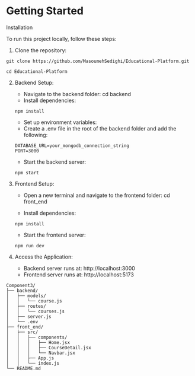 # Getting Started

Installation

To run this project locally, follow these steps:

1. Clone the repository:

```
git clone https://github.com/MasoumehSedighi/Educational-Platform.git

cd Educational-Platform

```

2. Backend Setup:

    * Navigate to the backend folder: cd backend
    * Install dependencies:
    ```
    npm install
    ```

    * Set up environment variables:
    * Create a .env file in the root of the backend folder and add the following:
      
    ```
    DATABASE_URL=your_mongodb_connection_string
    PORT=3000
    ```
    * Start the backend server:
    ```
    npm start
    ```

3. Frontend Setup:

    * Open a new terminal and navigate to the frontend folder: cd front_end

    * Install dependencies:

    ```
    npm install
    ```

    * Start the frontend server:
    ```
    npm run dev

    ```

4. Access the Application:

    * Backend server runs at: http://localhost:3000
    * Frontend server runs at: http://localhost:5173

```
Component3/
├── backend/
│   ├── models/
│   │   └── course.js
│   ├── routes/
│   │   └── courses.js
│   ├── server.js
│   └── .env
├── front_end/
│   ├── src/
│   │   ├── components/
│   │   │   ├── Home.jsx
│   │   │   ├── CourseDetail.jsx
│   │   │   └── Navbar.jsx   
│   │   ├── App.js
│   │   └── index.js
└── README.md

```
